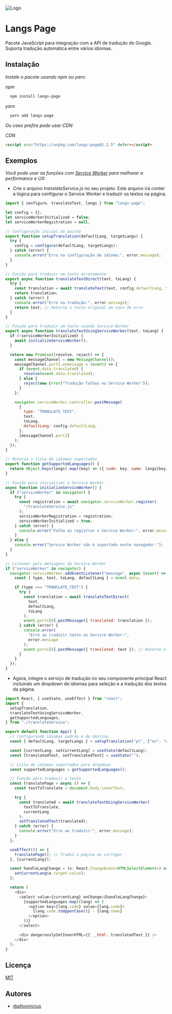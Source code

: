 ![Logo](https://i.imgur.com/SYwLxUU.png)

# Langs Page

Pacote JavaScript para integração com a API de tradução do Google. Suporta tradução automática entre vários idiomas.

## Instalação

_Instale o pacote usando npm ou yarn:_

_npm_

```bash
  npm install langs-page
```

_yarn_

```bash
  yarn add langs-page
```

_Ou caso prefira pode usar CDN:_

_CDN_

```html
<script src="https://unpkg.com/langs-page@1.2.5" defer></script>
```

## Exemplos

_Você pode usar as funções com [Service Worker](https://developer.mozilla.org/en-US/docs/Web/API/Service_Worker_API) para melhorar a performance e UX:_

- Crie o arquivo _translateService.js_ no seu projeto. Este arquivo irá conter a lógica para configurar o Service Worker e traduzir os textos na página.

```javascript
import { configure, translateText, langs } from "langs-page";

let config = {};
let serviceWorkerInitialized = false;
let serviceWorkerRegistration = null;

// Configuração inicial do pacote
export function setupTranslation(defaultLang, targetLangs) {
  try {
    config = configure(defaultLang, targetLangs);
  } catch (error) {
    console.error("Erro na configuração de idioma:", error.message);
  }
}

// Função para traduzir um texto diretamente
export async function translateTextDirect(text, toLang) {
  try {
    const translation = await translateText(text, config.defaultLang, toLang);
    return translation;
  } catch (error) {
    console.error("Erro na tradução:", error.message);
    return text; // Retorna o texto original em caso de erro
  }
}

// Função para traduzir um texto usando Service Worker
export async function translateTextUsingServiceWorker(text, toLang) {
  if (!serviceWorkerInitialized) {
    await initializeServiceWorker();
  }

  return new Promise((resolve, reject) => {
    const messageChannel = new MessageChannel();
    messageChannel.port1.onmessage = (event) => {
      if (event.data.translated) {
        resolve(event.data.translated);
      } else {
        reject(new Error("Tradução falhou no Service Worker"));
      }
    };

    navigator.serviceWorker.controller.postMessage(
      {
        type: "TRANSLATE_TEXT",
        text,
        toLang,
        defaultLang: config.defaultLang,
      },
      [messageChannel.port2]
    );
  });
}

// Retorna a lista de idiomas suportados
export function getSupportedLanguages() {
  return Object.keys(langs).map((key) => ({ code: key, name: langs[key] }));
}

// Função para inicializar o Service Worker
async function initializeServiceWorker() {
  if ("serviceWorker" in navigator) {
    try {
      const registration = await navigator.serviceWorker.register(
        "/translateService.js"
      );
      serviceWorkerRegistration = registration;
      serviceWorkerInitialized = true;
    } catch (error) {
      console.error("Falha ao registrar o Service Worker:", error.message);
    }
  } else {
    console.error("Service Worker não é suportado neste navegador.");
  }
}

// Listener para mensagens do Service Worker
if ("serviceWorker" in navigator) {
  navigator.serviceWorker.addEventListener("message", async (event) => {
    const { type, text, toLang, defaultLang } = event.data;

    if (type === "TRANSLATE_TEXT") {
      try {
        const translation = await translateTextDirect(
          text,
          defaultLang,
          toLang
        );
        event.ports[0].postMessage({ translated: translation });
      } catch (error) {
        console.error(
          "Erro ao traduzir texto no Service Worker:",
          error.message
        );
        event.ports[0].postMessage({ translated: text }); // Retorna o texto original em caso de erro
      }
    }
  });
}
```

- Agora, integre o serviço de tradução no seu componente principal React incluindo um dropdown de idiomas para seleção e a tradução dos textos da página.

```javascript
import React, { useState, useEffect } from "react";
import {
  setupTranslation,
  translateTextUsingServiceWorker,
  getSupportedLanguages,
} from "./translateService";

export default function App() {
  // Configurando idiomas padrão e de destino
  const { defaultLang, targetLangs } = setupTranslation("pt", ["en", "es"]);

  const [currentLang, setCurrentLang] = useState(defaultLang);
  const [translatedText, setTranslatedText] = useState("");

  // Lista de idiomas suportados para dropdown
  const supportedLanguages = getSupportedLanguages();

  // Função para traduzir o texto
  const translatePage = async () => {
    const textToTranslate = document.body.innerText;

    try {
      const translated = await translateTextUsingServiceWorker(
        textToTranslate,
        currentLang
      );
      setTranslatedText(translated);
    } catch (error) {
      console.error("Erro ao traduzir:", error.message);
    }
  };

  useEffect(() => {
    translatePage(); // Traduz a página ao carregar
  }, [currentLang]);

  const handleLangChange = (e: React.ChangeEvent<HTMLSelectElement>) => {
    setCurrentLang(e.target.value);
  };

  return (
    <div>
      <select value={currentLang} onChange={handleLangChange}>
        {supportedLanguages.map((lang) => (
          <option key={lang.code} value={lang.code}>
            {lang.code.toUpperCase()} - {lang.name}
          </option>
        ))}
      </select>

      <div dangerouslySetInnerHTML={{ __html: translatedText }} />
    </div>
  );
}
```

## Licença

[MIT](https://choosealicense.com/licenses/mit/)

## Autores

- [@afiovinicius](https://www.github.com/afiovinicius)
